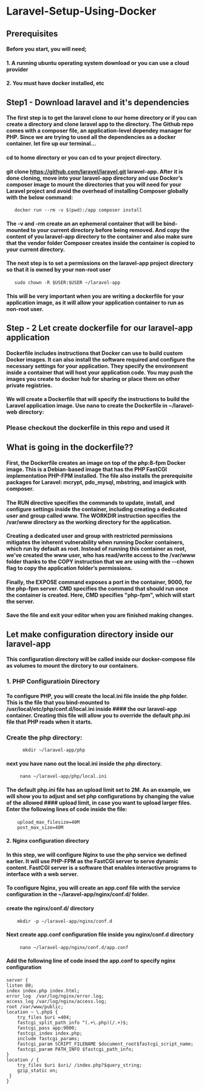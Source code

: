# Laravel-Setup-Using-Docker
## Prerequisites
#### Before you start, you will need;
#### 1. A running ubuntu operating system download or you can use a cloud provider 
#### 2. You must have docker installed, etc

## Step1 - Download laravel and it's dependencies
#### The first step is to get the laravel clone to our home directory or if you can create a directory and clone laravel app to the directory. The Github repo comes with a composer file, an application-level dependey manager for PHP. Since we are trying to used all the dependencies as a docker container. let fire up our terminal...
#### **cd to home directory or you can cd to your project directory.**
#### **git clone https://github.com/laravel/laravel.git laravel-app**. After it is done cloning, move into your laravel-app directory and use Docker’s composer image to mount the directories that you will need for your Laravel project and avoid the overhead of installing Composer globally with the below command:
       docker run --rm -v $(pwd):/app composer install
#### The -v and -rm create an an ephemeral container that will be bind-mounted to your current directory before being removed. And copy the content of you laravel-app directory to the container and also make sure that the vendor folder Composer creates inside the container is copied to your current directory. 
#### The next step is to set a permissions on the laravel-app project directory so that it is owned by your non-root user
       sudo chown -R $USER:$USER ~/laravel-app
#### This will be very important when you are writing a dockerfile for your application image, as it will allow your application container to run as non-root user.

## Step - 2 Let create dockerfile for our laravel-app application
#### Dockerfile includes instructions that Docker can use to build custom Docker images. It can also install the software required and configure the necessary settings for your application. They specify the environment inside a container that will host your application code. You may push the images you create to docker hub for sharing or place them on other private registries.

#### We will create a Dockerfile that will specify the instructions to build the Laravel application image. Use nano to create the Dockerfile in ~/laravel-web directory:
###        Please checkout the dockerfile in this repo and used it
## What is going in the dockerfile??
#### First, the Dockerfile creates an image on top of the php:8-fpm Docker image. This is a Debian-based image that has the PHP FastCGI implementation PHP-FPM installed. The file also installs the prerequisite packages for Laravel: mcrypt, pdo_mysql, mbstring, and imagick with composer.

#### The RUN directive specifies the commands to update, install, and configure settings inside the container, including creating a dedicated user and group called www. The WORKDIR instruction specifies the /var/www directory as the working directory for the application.

#### Creating a dedicated user and group with restricted permissions mitigates the inherent vulnerability when running Docker containers, which run by default as root. Instead of running this container as root, we’ve created the www user, who has read/write access to the /var/www folder thanks to the COPY instruction that we are using with the --chown flag to copy the application folder’s permissions.

#### Finally, the EXPOSE command exposes a port in the container, 9000, for the php-fpm server. CMD specifies the command that should run once the container is created. Here, CMD specifies "php-fpm", which will start the server.

#### Save the file and exit your editor when you are finished making changes.

## Let make configuration directory inside our laravel-app 
#### This configuration directory will be called inside our docker-compose file as volumes to mount the dirctory to our containers.  
### 1. PHP Configuratioin Directory
#### To configure PHP, you will create the local.ini file inside the php folder. This is the file that you bind-mounted to /usr/local/etc/php/conf.d/local.ini inside #### the our laravel-app container. Creating this file will allow you to override the default php.ini file that PHP reads when it starts.

### Create the php directory:
          mkdir ~/laravel-app/php
#### next you have nano out the local.ini inside the php directory.
         nano ~/laravel-app/php/local.ini
#### The default php.ini file has an upload limit set to 2M. As an example, we will show you to adjust and set php configurations by changing the value of the allowed #### upload limit, in case you want to upload larger files. Enter the following lines of code inside the file:
        upload_max_filesize=40M
        post_max_size=40M
#### 2. Nginx configuration directory
#### In this step, we will configure Nginx to use the php service we defined earlier. It will use PHP-FPM as the FastCGI server to serve dynamic content. FastCGI server is a software that enables interactive programs to interface with a web server.
#### To configure Nginx, you will create an app.conf file with the service configuration in the ~/laravel-app/nginx/conf.d/ folder.
#### create the nginx/conf.d/ directory
        mkdir -p ~/laravel-app/nginx/conf.d
 #### Next create app.conf configuration file inside you nginx/conf.d directory
         nano ~/laravel-app/nginx/conf.d/app.conf
 #### Add the following line of code insed the app.conf to specify nginx configuration
 
    server {
    listen 80;
    index index.php index.html;
    error_log  /var/log/nginx/error.log;
    access_log /var/log/nginx/access.log;
    root /var/www/public;
    location ~ \.php$ {
        try_files $uri =404;
        fastcgi_split_path_info ^(.+\.php)(/.+)$;
        fastcgi_pass app:9000;
        fastcgi_index index.php;
        include fastcgi_params;
        fastcgi_param SCRIPT_FILENAME $document_root$fastcgi_script_name;
        fastcgi_param PATH_INFO $fastcgi_path_info;
    }
    location / {
        try_files $uri $uri/ /index.php?$query_string;
        gzip_static on;
     }
    }

         
